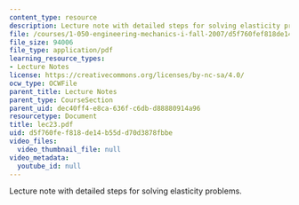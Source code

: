 ```yaml
---
content_type: resource
description: Lecture note with detailed steps for solving elasticity problems.
file: /courses/1-050-engineering-mechanics-i-fall-2007/d5f760fef818de14b55dd70d3878fbbe_lec23.pdf
file_size: 94006
file_type: application/pdf
learning_resource_types:
- Lecture Notes
license: https://creativecommons.org/licenses/by-nc-sa/4.0/
ocw_type: OCWFile
parent_title: Lecture Notes
parent_type: CourseSection
parent_uid: dec40ff4-e8ca-636f-c6db-d88880914a96
resourcetype: Document
title: lec23.pdf
uid: d5f760fe-f818-de14-b55d-d70d3878fbbe
video_files:
  video_thumbnail_file: null
video_metadata:
  youtube_id: null
---
```

Lecture note with detailed steps for solving elasticity problems.